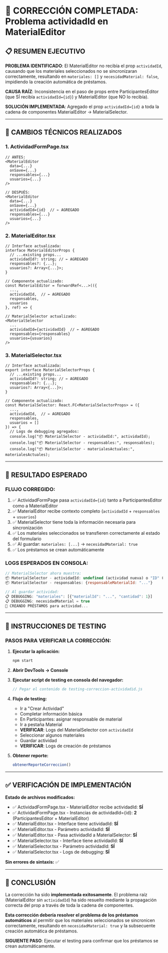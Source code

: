 # 🎯 CORRECCIÓN COMPLETADA: Problema actividadId en MaterialEditor

## 📋 RESUMEN EJECUTIVO

**PROBLEMA IDENTIFICADO**: El MaterialEditor no recibía el prop `actividadId`, causando que los materiales seleccionados no se sincronizaran correctamente, resultando en `materiales: []` y `necesidadMaterial: false`, impidiendo la creación automática de préstamos.

**CAUSA RAÍZ**: Inconsistencia en el paso de props entre ParticipantesEditor (que SÍ recibía `actividadId={id}`) y MaterialEditor (que NO lo recibía).

**SOLUCIÓN IMPLEMENTADA**: Agregado el prop `actividadId={id}` a toda la cadena de componentes MaterialEditor → MaterialSelector.

---

## 🔧 CAMBIOS TÉCNICOS REALIZADOS

### 1. **ActividadFormPage.tsx**
```tsx
// ANTES:
<MaterialEditor 
  data={...}
  onSave={...}
  responsables={...}
  usuarios={...}
/>

// DESPUÉS:
<MaterialEditor 
  data={...}
  onSave={...}
  actividadId={id}  // ← AGREGADO
  responsables={...}
  usuarios={...}
/>
```

### 2. **MaterialEditor.tsx**
```tsx
// Interface actualizada:
interface MaterialEditorProps {
  // ...existing props...
  actividadId?: string; // ← AGREGADO
  responsables?: {...};
  usuarios?: Array<{...}>;
}

// Componente actualizado:
const MaterialEditor = forwardRef<...>(({ 
  ..., 
  actividadId,  // ← AGREGADO
  responsables, 
  usuarios 
}, ref) => {

// MaterialSelector actualizado:
<MaterialSelector 
  ...
  actividadId={actividadId}  // ← AGREGADO
  responsables={responsables}
  usuarios={usuarios}
/>
```

### 3. **MaterialSelector.tsx**
```tsx
// Interface actualizada:
export interface MaterialSelectorProps {
  // ...existing props...
  actividadId?: string; // ← AGREGADO
  responsables?: {...};
  usuarios?: Array<{...}>;
}

// Componente actualizado:
const MaterialSelector: React.FC<MaterialSelectorProps> = ({ 
  ...,
  actividadId,  // ← AGREGADO
  responsables,
  usuarios = []
}) => {
  // Logs de debugging agregados:
  console.log("📦 MaterialSelector - actividadId:", actividadId);
  console.log("📦 MaterialSelector - responsables:", responsables);
  console.log("📦 MaterialSelector - materialesActuales:", materialesActuales);
```

---

## 🎯 RESULTADO ESPERADO

### **FLUJO CORREGIDO:**
1. ✅ ActividadFormPage pasa `actividadId={id}` tanto a ParticipantesEditor como a MaterialEditor
2. ✅ MaterialEditor recibe contexto completo (`actividadId` + `responsables` + `usuarios`)
3. ✅ MaterialSelector tiene toda la información necesaria para sincronización
4. ✅ Los materiales seleccionados se transfieren correctamente al estado del formulario
5. ✅ Al guardar: `materiales: [...]` → `necesidadMaterial: true`
6. ✅ Los préstamos se crean automáticamente

### **LOGS ESPERADOS EN CONSOLA:**
```javascript
// MaterialSelector ahora muestra:
📦 MaterialSelector - actividadId: undefined (actividad nueva) o "ID" (existente)
📦 MaterialSelector - responsables: {responsableMaterialId: "..."}

// Al guardar actividad:
📋 DEBUGGING: "materiales": [{"materialId": "...", "cantidad": 1}]
📋 DEBUGGING: necesidadMaterial = true
🎯 CREANDO PRÉSTAMOS para actividad...
```

---

## 🧪 INSTRUCCIONES DE TESTING

### **PASOS PARA VERIFICAR LA CORRECCIÓN:**

1. **Ejecutar la aplicación:**
   ```bash
   npm start
   ```

2. **Abrir DevTools → Console**

3. **Ejecutar script de testing en consola del navegador:**
   ```javascript
   // Pegar el contenido de testing-correccion-actividadid.js
   ```

4. **Flujo de testing:**
   - Ir a "Crear Actividad"
   - Completar información básica
   - En Participantes: asignar responsable de material
   - Ir a pestaña Material
   - **VERIFICAR**: Logs del MaterialSelector con `actividadId`
   - Seleccionar algunos materiales
   - Guardar actividad
   - **VERIFICAR**: Logs de creación de préstamos

5. **Obtener reporte:**
   ```javascript
   obtenerReporteCorreccion()
   ```

---

## ✅ VERIFICACIÓN DE IMPLEMENTACIÓN

**Estado de archivos modificados:**
- ✅ ActividadFormPage.tsx - MaterialEditor recibe actividadId: **SÍ**
- ✅ ActividadFormPage.tsx - Instancias de actividadId={id}: **2** (ParticipantesEditor + MaterialEditor)
- ✅ MaterialEditor.tsx - Interface tiene actividadId: **SÍ**
- ✅ MaterialEditor.tsx - Parámetro actividadId: **SÍ**
- ✅ MaterialEditor.tsx - Pasa actividadId a MaterialSelector: **SÍ**
- ✅ MaterialSelector.tsx - Interface tiene actividadId: **SÍ**
- ✅ MaterialSelector.tsx - Parámetro actividadId: **SÍ**
- ✅ MaterialSelector.tsx - Logs de debugging: **SÍ**

**Sin errores de sintaxis:** ✅

---

## 🎉 CONCLUSIÓN

La corrección ha sido **implementada exitosamente**. El problema raíz (MaterialEditor sin `actividadId`) ha sido resuelto mediante la propagación correcta del prop a través de toda la cadena de componentes.

**Esta corrección debería resolver el problema de los préstamos automáticos** al permitir que los materiales seleccionados se sincronicen correctamente, resultando en `necesidadMaterial: true` y la subsecuente creación automática de préstamos.

**SIGUIENTE PASO**: Ejecutar el testing para confirmar que los préstamos se crean automáticamente.
